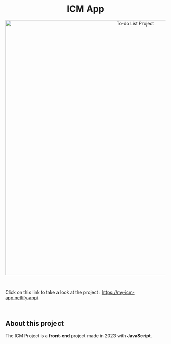 <h1 align="center">ICM App</h1>

<p align="center">
<img width="800" alt="To-do List Project" src="https://github.com/Corinne-Coding/To-Do-List-React-APP/blob/main/src/preview/to-do-list.gif](https://github.com/mathieustrosberg/ICM_PROJECT/blob/main/imc.jpg" />
</p>

<br />

Click on this link to take a look at the project : https://my-icm-app.netlify.app/

<br />

## About this project

The ICM Project is a **front-end** project made in 2023 with **JavaScript**.
